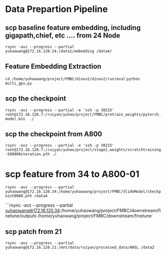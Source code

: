 # Data Prepartion Pipeline
## scp baseline feature embedding, including gigapath,chief, etc .... from 24 Node
```rsync -avz --progress --partial yuhaowang@172.16.120.24:/data1/embedding /data4/```
## Feature Embedding Extraction
```cd /home/yuhaowang/project/FMBC/dinov2/dinov2/run/eval```
```python multi_gpu.py```

## scp the checkpoint 
```rsync -avz --progress --partial -e 'ssh -p 30215' root@172.16.120.7:/ruiyan/yuhao/project/FMBC/pretrain_weights/pytorch_model.bin  ./``` 


## scp the checkpoint from A800
```rsync -avz --progress --partial -e 'ssh -p 30215' root@172.16.120.7:/ruiyan/yuhao/project/stage1_weights/scratchtraining-500000iteration.pth ./ ```


# scp feature from 34 to A800-01

```rsync -avz --progress --partial yuhaowang@172.16.120.34:/home/yuhaowang/project/FMBC/SlideModel/checkpoint0080.pth /data4```

```rsync -avz --progress --partial yuhaowang@172.16.120.34:/home/yuhaowang/project/FMBC/downstream/finetune/outputs /home/yuhaowang/project/FMBC/downstream/finetune`

## scp patch from 21
```rsync -avz --progress --partial yuhaowang@172.16.120.21:/mnt/data/ruiyan/processed_data/AHSL /data2```